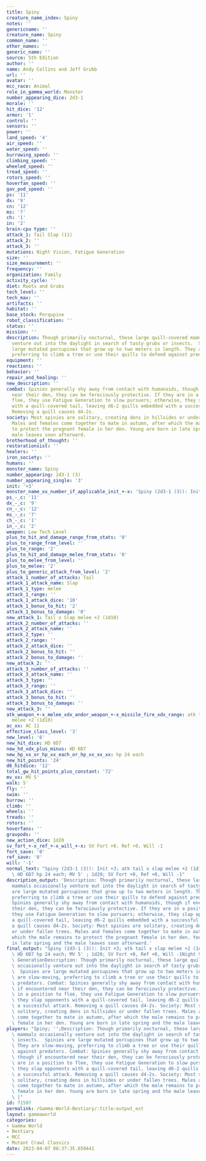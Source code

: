 ```yaml
---
title: Spiny
creature_name_index: Spiny
notes: ''
genericname: ''
creature_name: Spiny
common_name: ''
other_names: ''
generic_name: ''
source: 5th Edition
author: ''
name: Andy Collins and Jeff Grubb
url: ''
avatar: ''
mcc_race: Animal
role_in_gamma_world: Monster
number_appearing_dice: 2d3-1
morale: ''
hit_dice: '12'
armor: '1'
control: ''
sensors: ''
power: ''
land_speed: '4'
air_speed: ''
water_speed: ''
burrowing_speed: ''
climbing_speed: ''
wheeled_speed: ''
tread_speed: ''
rotors_speed: ''
hoverfan_speed: ''
gav_pod_speed: ''
ps: '11'
dx: '9'
cn: '12'
ms: '7'
ch: '1'
in: '2'
brain-cpu type: ''
attack_1: Tail Slap (11)
attack_2: ''
attack_3: ''
mutations: Night Vision, Fatigue Generation
size: ''
size_measurement: ''
frequency: ''
organization: Family
activity_cycle: ''
diet: Roots and Grubs
tech_level: ''
tech_max: ''
artifacts: ''
habitat: ''
base_stock: Porqupine
robot_classification: ''
status: ''
mission: ''
description: Though primarily nocturnal, these large quill-covered mammals occasionally
  venture out into the daylight in search of tasty grubs or insects.  Spinies are
  large mutated porcupines that grow up to two meters in length. They are slow-moving,
  preferring to climb a tree or use their quills to defend against predators.
equipment: ''
reactions: ''
behavior: ''
repair_and_healing: ''
new_description: ''
combat: Spinies generally shy away from contact with humanoids, though if encountered
  near their den, they can be ferociously protective. If they are in a position to
  flee, they use Fatigue Generation to slow pursuers; otherwise, they slap opponents
  with a quill-covered tail, leaving d6-2 quills embedded with a successful attack.
  Removing a quill causes d4-2s.
society: Most spinies are solitary, creating dens in hillsides or under fallen trees.
  Males and females come together to mate in autumn, after which the male remains
  to protect the pregnant female in her den. Young are born in late spring and the
  male leaves soon afterward.
brotherhood_of_thought: ''
restorationsist: ''
healers: ''
iron_society: ''
humans: ''
monster_name: Spiny
number_appearing: 2d3-1 (3)
number_appearing_single: '3'
init: '+3'
monster_name_xx_number_if_applicable_init_+-x: 'Spiny (2d3-1 (3)): Init +3'
ps_-_c: '11'
dx_-_c: '9'
cn_-_c: '12'
ms_-_c: '7'
ch_-_c: '1'
in_-_c: '2'
weapon: Low Tech Level
plus_to_hit_and_damage_range_from_stats: '0'
plus_to_range_from_level: ''
plus_to_range: '2'
plus_to_hit_and_damage_melee_from_stats: '0'
plus_to_melee_from_level: ''
plus_to_melee: '2'
plus_to_generic_attack_from_level: '2'
attack_1_number_of_attacks: Tail
attack_1_attack_name: Slap
attack_1_type: melee
attack_1_range: ''
attack_1_attack_dice: '10'
attack_1_bonus_to_hit: '2'
attack_1_bonus_to_damage: '0'
new_attack_1: Tail x Slap melee +2 (1d10)
attack_2_number_of_attacks: ''
attack_2_attack_name: ''
attack_2_type: ''
attack_2_range: ''
attack_2_attack_dice: ''
attack_2_bonus_to_hit: ''
attack_2_bonus_to_damage: ''
new_attack_2: ''
attack_3_number_of_attacks: ''
attack_3_attack_name: ''
attack_3_type: ''
attack_3_range: ''
attack_3_attack_dice: ''
attack_3_bonus_to_hit: ''
attack_3_bonus_to_damage: ''
new_attack_3: ''
atk_weapon_+-x_melee_xdx_andor_weapon_+-x_missile_fire_xdx_range: atk tail x slap
  melee +2 (1d10)
ac_xx: AC 11
effective_class_level: '3'
new_level: '6'
new_hit_dice: HD 6D7
new_hd_xdx_plus_minus: HD 6D7
new_hp_xx_or_hp_xx_each_or_hp_xx_xx_xx: hp 24 each
new_hit_points: '24'
d6_hitdice: '12'
total_gw_hit_points_plus_constant: '72'
mv_xx: MV 5'
walk: 5'
fly: ''
swim: ''
burrow: ''
climb: ''
wheels: ''
treads: ''
rotors: ''
hoverfans: ''
gravpods: ''
new_action_dice: 1d20
sv_fort_+-x_ref_+-x_will_+-x: SV Fort +0, Ref +0, Will -1
fort_save: '0'
ref_save: '0'
will: '-1'
normal_text: "Spiny (2d3-1 (3)): Init +3; atk tail x slap melee +2 (1d10); AC 11;\
  \ HD 6D7 hp 24 each; MV 5' ; 1d20; SV Fort +0, Ref +0, Will -1"
description_output: 'Description: Though primarily nocturnal, these large quill-covered
  mammals occasionally venture out into the daylight in search of tasty grubs or insects.  Spinies
  are large mutated porcupines that grow up to two meters in length. They are slow-moving,
  preferring to climb a tree or use their quills to defend against predators. Combat:
  Spinies generally shy away from contact with humanoids, though if encountered near
  their den, they can be ferociously protective. If they are in a position to flee,
  they use Fatigue Generation to slow pursuers; otherwise, they slap opponents with
  a quill-covered tail, leaving d6-2 quills embedded with a successful attack. Removing
  a quill causes d4-2s. Society: Most spinies are solitary, creating dens in hillsides
  or under fallen trees. Males and females come together to mate in autumn, after
  which the male remains to protect the pregnant female in her den. Young are born
  in late spring and the male leaves soon afterward.'
final_output: "Spiny (2d3-1 (3)): Init +3; atk tail x slap melee +2 (1d10); AC 11;\
  \ HD 6D7 hp 24 each; MV 5' ; 1d20; SV Fort +0, Ref +0, Will -1Night Vision, Fatigue\
  \ GenerationDescription: Though primarily nocturnal, these large quill-covered mammals\
  \ occasionally venture out into the daylight in search of tasty grubs or insects.\
  \  Spinies are large mutated porcupines that grow up to two meters in length. They\
  \ are slow-moving, preferring to climb a tree or use their quills to defend against\
  \ predators. Combat: Spinies generally shy away from contact with humanoids, though\
  \ if encountered near their den, they can be ferociously protective. If they are\
  \ in a position to flee, they use Fatigue Generation to slow pursuers; otherwise,\
  \ they slap opponents with a quill-covered tail, leaving d6-2 quills embedded with\
  \ a successful attack. Removing a quill causes d4-2s. Society: Most spinies are\
  \ solitary, creating dens in hillsides or under fallen trees. Males and females\
  \ come together to mate in autumn, after which the male remains to protect the pregnant\
  \ female in her den. Young are born in late spring and the male leaves soon afterward."
players: "Spiny; '';Description: Though primarily nocturnal, these large quill-covered\
  \ mammals occasionally venture out into the daylight in search of tasty grubs or\
  \ insects.  Spinies are large mutated porcupines that grow up to two meters in length.\
  \ They are slow-moving, preferring to climb a tree or use their quills to defend\
  \ against predators. Combat: Spinies generally shy away from contact with humanoids,\
  \ though if encountered near their den, they can be ferociously protective. If they\
  \ are in a position to flee, they use Fatigue Generation to slow pursuers; otherwise,\
  \ they slap opponents with a quill-covered tail, leaving d6-2 quills embedded with\
  \ a successful attack. Removing a quill causes d4-2s. Society: Most spinies are\
  \ solitary, creating dens in hillsides or under fallen trees. Males and females\
  \ come together to mate in autumn, after which the male remains to protect the pregnant\
  \ female in her den. Young are born in late spring and the male leaves soon afterward.\
  \ |"
id: 71597
permalink: /Gamma-World-Bestiary/:title:output_ext
layout: gammaworld
categories:
- Gamma World
- Bestiary
- MCC
- Mutant Crawl Classics
date: 2023-04-07 08:37:35.650441
---
```

